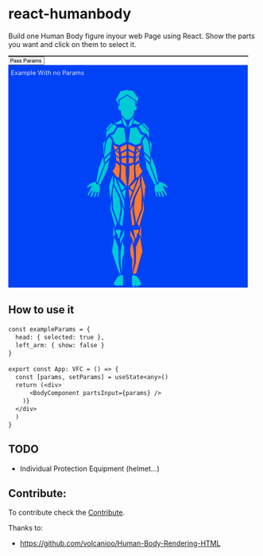 # react-humanbody

Build one Human Body figure inyour web Page using React.
Show the parts you want and click on them to select it.

![Human figure example](./example/screenshot.png)


## How to use it

```tsx
const exampleParams = {
  head: { selected: true },
  left_arm: { show: false }
}

export const App: VFC = () => {
  const [params, setParams] = useState<any>()
  return (<div>
      <BodyComponent partsInput={params} />
    )}
  </div>
  )
}
```

## TODO

* Individual Protection Equipment (helmet...)

## Contribute:

To contribute check the [Contribute](./CONTRIBUTE.md).


Thanks to:
* https://github.com/volcanioo/Human-Body-Rendering-HTML